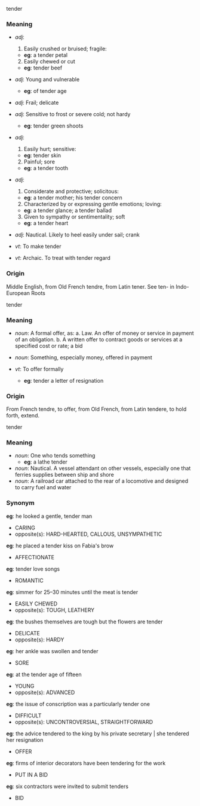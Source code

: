 tender
### Meaning
+ _adj_: 
   1. Easily crushed or bruised; fragile:
    + __eg__: a tender petal
   2. Easily chewed or cut
    + __eg__: tender beef
+ _adj_: Young and vulnerable
    + __eg__: of tender age
+ _adj_: Frail; delicate
+ _adj_: Sensitive to frost or severe cold; not hardy
    + __eg__: tender green shoots
+ _adj_: 
   1. Easily hurt; sensitive:
    + __eg__: tender skin
   2. Painful; sore
    + __eg__: a tender tooth
+ _adj_: 
   1. Considerate and protective; solicitous:
    + __eg__: a tender mother; his tender concern
   2. Characterized by or expressing gentle emotions; loving:
    + __eg__: a tender glance; a tender ballad
   3. Given to sympathy or sentimentality; soft
    + __eg__: a tender heart
+ _adj_: Nautical. Likely to heel easily under sail; crank

+ _vt_: To make tender
+ _vt_: Archaic. To treat with tender regard

### Origin

Middle English, from Old French tendre, from Latin tener. See ten- in Indo-European Roots

tender
### Meaning
+ _noun_: A formal offer, as:
   a. Law. An offer of money or service in payment of an obligation.
   b. A written offer to contract goods or services at a specified cost or rate; a bid
+ _noun_: Something, especially money, offered in payment

+ _vt_: To offer formally
    + __eg__: tender a letter of resignation

### Origin

From French tendre, to offer, from Old French, from Latin tendere, to hold forth, extend.

tender
### Meaning
+ _noun_: One who tends something
    + __eg__: a lathe tender
+ _noun_: Nautical. A vessel attendant on other vessels, especially one that ferries supplies between ship and shore
+ _noun_: A railroad car attached to the rear of a locomotive and designed to carry fuel and water

### Synonym

__eg__: he looked a gentle, tender man

+ CARING
+ opposite(s): HARD-HEARTED, CALLOUS, UNSYMPATHETIC

__eg__: he placed a tender kiss on Fabia's brow

+ AFFECTIONATE

__eg__: tender love songs

+ ROMANTIC

__eg__: simmer for 25–30 minutes until the meat is tender

+ EASILY CHEWED
+ opposite(s): TOUGH, LEATHERY

__eg__: the bushes themselves are tough but the flowers are tender

+ DELICATE
+ opposite(s): HARDY

__eg__: her ankle was swollen and tender

+ SORE

__eg__: at the tender age of fifteen

+ YOUNG
+ opposite(s): ADVANCED

__eg__: the issue of conscription was a particularly tender one

+ DIFFICULT
+ opposite(s): UNCONTROVERSIAL, STRAIGHTFORWARD

__eg__: the advice tendered to the king by his private secretary | she tendered her resignation

+ OFFER

__eg__: firms of interior decorators have been tendering for the work

+ PUT IN A BID

__eg__: six contractors were invited to submit tenders

+ BID


